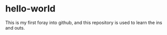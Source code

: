 # hello-world
This is my first foray into github, and this repository is used to learn the ins and outs.
